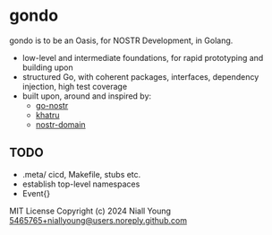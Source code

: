 # gondo

gondo is to be an Oasis, for NOSTR Development, in Golang.

* low-level and intermediate foundations, for rapid prototyping and building upon
* structured Go, with coherent packages, interfaces, dependency injection, high test coverage
* built upon, around and inspired by:
  * [go-nostr](https://github.com/nbd-wtf/go-nostr)
  * [khatru](https://github.com/fiatjaf/khatru)
  * [nostr-domain](https://github.com/dextryz/nostr-domain)

## TODO
- .meta/ cicd, Makefile, stubs etc.
- establish top-level namespaces
- Event{}

MIT License
Copyright (c) 2024 Niall Young <5465765+niallyoung@users.noreply.github.com>